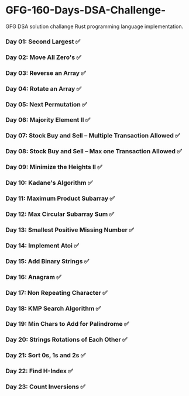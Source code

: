 # GFG-160-Days-DSA-Challenge-

GFG DSA solution challange Rust programming language implementation.

### Day 01: Second Largest ✅
### Day 02: Move All Zero's ✅
### Day 03: Reverse an Array ✅
### Day 04: Rotate an Array ✅
### Day 05: Next Permutation ✅
### Day 06: Majority Element II ✅
### Day 07: Stock Buy and Sell – Multiple Transaction Allowed ✅
### Day 08: Stock Buy and Sell – Max one Transaction Allowed ✅
### Day 09: Minimize the Heights II ✅
### Day 10: Kadane's Algorithm ✅
### Day 11: Maximum Product Subarray ✅
### Day 12: Max Circular Subarray Sum ✅ 
### Day 13: Smallest Positive Missing Number ✅
### Day 14: Implement Atoi ✅
### Day 15: Add Binary Strings ✅
### Day 16: Anagram ✅
### Day 17: Non Repeating Character ✅
### Day 18: KMP Search Algorithm ✅
### Day 19: Min Chars to Add for Palindrome ✅
### Day 20: Strings Rotations of Each Other ✅
### Day 21: Sort 0s, 1s and 2s ✅
### Day 22: Find H-Index ✅
### Day 23: Count Inversions ✅
